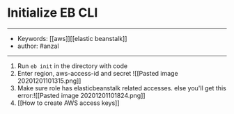 # Initialize EB CLI
---
- Keywords: [[aws]][[elastic beanstalk]]
- author: #anzal
---
1. Run `eb init` in the directory with code
2. Enter region, aws-access-id and secret
![[Pasted image 20201201101315.png]]
3. Make sure role has elasticbeanstalk related accesses. else you'll get this error:![[Pasted image 20201201101824.png]]
4. [[How to create AWS access keys]]